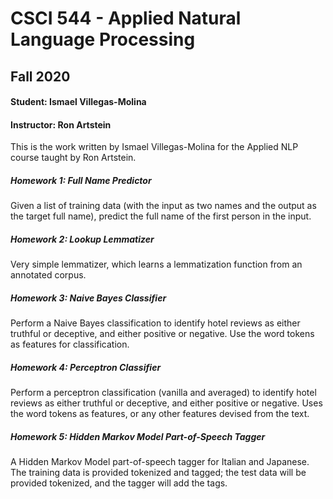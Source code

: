 # CSCI 544 - Applied Natural Language Processing
## Fall 2020
#### Student: Ismael Villegas-Molina
#### Instructor: Ron Artstein

This is the work written by Ismael Villegas-Molina for the Applied NLP course taught by Ron Artstein.

##### Homework 1: Full Name Predictor
Given a list of training data (with the input as two names and the output as the target full name), predict the full name 
of the first person in the input.

##### Homework 2: Lookup Lemmatizer
Very simple lemmatizer, which learns a lemmatization function from an annotated corpus.

##### Homework 3: Naive Bayes Classifier
Perform a Naive Bayes classification to identify hotel reviews as either truthful or deceptive, and either positive or 
negative. Use the word tokens as features for classification.

##### Homework 4: Perceptron Classifier
Perform a perceptron classification (vanilla and averaged) to identify hotel reviews as either truthful or deceptive, 
and either positive or negative. Uses the word tokens as features, or any other features devised from the text.

##### Homework 5: Hidden Markov Model Part-of-Speech Tagger
A Hidden Markov Model part-of-speech tagger for Italian and Japanese. The training data is provided tokenized and 
tagged; the test data will be provided tokenized, and the tagger will add the tags.